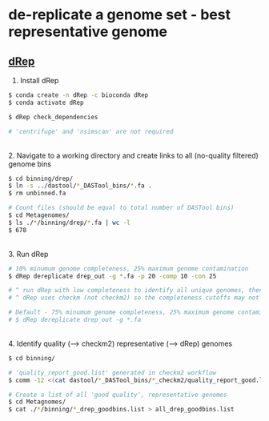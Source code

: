 # de-replicate a genome set - best representative genome

## [dRep](https://github.com/MrOlm/drep)

1. Install dRep

```bash
$ conda create -n dRep -c bioconda dRep
$ conda activate dRep

$ dRep check_dependencies

# 'centrifuge' and 'nsimscan' are not required
```

\
2. Navigate to a working directory and create links to all (no-quality filtered) genome bins

```bash
$ cd binning/drep/
$ ln -s ../dastool/*_DASTool_bins/*.fa .
$ rm unbinned.fa

# Count files (should be equal to total number of DASTool bins)
$ cd Metagenomes/
$ ls ./*/binning/drep/*.fa | wc -l
$ 678
```

\
3. Run dRep 

```bash
# 10% minumum genome completeness, 25% maximum genome contamination
$ dRep dereplicate drep_out -g *.fa -p 20 -comp 10 -con 25

# ^ run dRep with low completeness to identify all unique genomes, then filter by completeness and contamination to identify good quality bins.
# ^ dRep uses checkm (not checkm2) so the completeness cutoffs may not capture diversity of minimal-genomes CPR and DPANN

# Default - 75% minumum genome completeness, 25% maximum genome contamination
# $ dRep dereplicate drep_out -g *.fa
```


\
4. Identify quality (--> checkm2) representative (--> dRep) genomes

```bash
$ cd binning/

# 'quality_report_good.list' generated in checkm2 workflow
$ comm -12 <(cat dastool/*_DASTool_bins/*_checkm2/quality_report_good.list | sort) <(find drep/drep_out/dereplicated_genomes/ -name "*.fa" -exec basename {} \; | sort) > dastool_drep_goodbins.list

# Create a list of all 'good quality', representative genomes
$ cd Metagnomes/
$ cat ./*/binning/*_drep_goodbins.list > all_drep_goodbins.list
```
